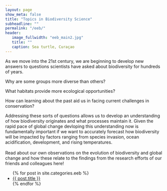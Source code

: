 ```yaml
---
layout: page
show_meta: false
title: "Topics in Biodiversity Science"
subheadline: ""
permalink: "/eeb/"
header:
   image_fullwidth: "eeb_main2.jpg"
   title: ""
   caption: Sea turtle, Curaçao
---
```

 As we move into the 21st century, we are beginning to develop new answers to questions scientists have asked about biodiversity for hundreds of years. 
<br>

Why are some groups more diverse than others? 
<br>

What habitats provide more ecological opportunities? 
<br>

How can learning about the past aid us in facing current challenges in conservation?
<br>

Addressing these sorts of questions allows us to develop an understanding of how biodiversity originates and what processes maintain it. Given the rapid pace of global change devloping this understanding now is fundamentally important if we want to accurately forecast how biodiversity will be impacted by factors ranging from species invasion, ocean acidification, development, and rising temperatures. 
<br>
<br>
Read about our own observations on the evolution of biodiversity and global change and how these relate to the findings from the research efforts of our friends and colleagues here!

<ul>
    {% for post in site.categories.eeb %}
    <li><a href="{{ site.url }}{{ post.url }}">{{ post.title }}</a></li>
    {% endfor %}
</ul>